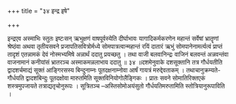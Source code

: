 +++
title = "३४ इन्द्र इषे"

+++

इन्द्रएव अस्माभिः स्तुतः इष्टःसन् ऋभुक्षणं वाषपूर्वस्येति दीर्घाभावः यागादिकर्मकरणेन महान्तं सर्वेषां भ्रातॄणां श्रेष्ठंवा अथवा तृतीयसवने प्रजापतिसवित्रोर्मध्ये सोमपात्रत्वान्महान्तं रयिं दातारं ऋभुं सोमपानेनामर्त्यत्वं प्राप्तं तादृशं एतन्नामकं देवं नोस्मभ्यमिषे अन्नार्थं ददातु प्रयच्छतु । तथा वाजी बलवानिन्द्रः वाजिनं बलवन्तं अन्नवन्तंवा वाजनामानं कनीयांसं भ्रातरञ्च अस्माकमन्नलाभाय ददातु ॥ ३४ ॥दशमेनुवाके दशसूक्तानि तत्र गौर्धयतीति द्वादशर्चमाद्यं सूक्तं आङ्गिरसस्य बिन्दुनाम्नः पूतदक्षनाम्नोवा आर्षं गायत्रं मरुद्देवताकम् । तथाचानुक्रम्यते-गौर्धयति द्वादशबिन्दुः पूतदक्षोवा मारुतमिति सूक्तविनियोगोलैङ्गिकः । प्रातः सवने सोमातिरिक्तएकं शस्त्रमुपजायते तत्राद्यतृचोनुरूपः । सूत्रितञ्च –अस्तिसोमोअयंसुतो गौर्धयतिमरुतामिति स्तोत्रियानुरूपाविति ।